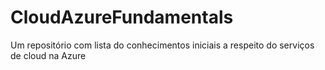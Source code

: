 # CloudAzureFundamentals
Um repositório com lista do conhecimentos iniciais a respeito do serviços de cloud na Azure
